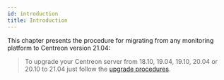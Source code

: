 ```yaml
---
id: introduction
title: Introduction
---
```


This chapter presents the procedure for migrating from any monitoring platform
to Centreon version 21.04:

> To upgrade your Centreon server from 18.10, 19.04, 19.10, 20.04 or 20.10
> to 21.04 just follow the [upgrade procedures](../upgrade/introduction.md).
